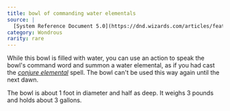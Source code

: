 ```yaml
---
title: bowl of commanding water elementals
source: |
  [System Reference Document 5.0](https://dnd.wizards.com/articles/features/systems-reference-document-srd)
category: Wondrous
rarity: rare
---
```


While this bowl is filled with water, you can use an action to speak the bowl's command word and summon a water elemental, as if you had cast the [*conjure elemental*](/spells/conjure-elementals/) spell. The bowl can't be used this way again until the next dawn.

The bowl is about 1 foot in diameter and half as deep. It weighs 3 pounds and holds about 3 gallons.
